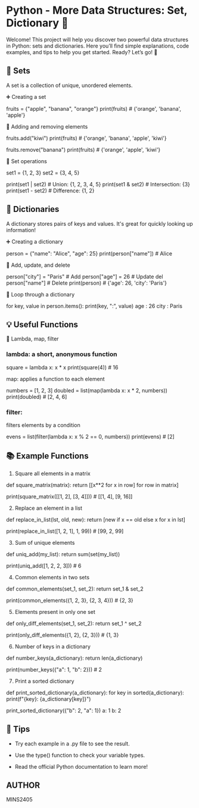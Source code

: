 # Python - More Data Structures: Set, Dictionary 🐍

Welcome! This project will help you discover two powerful data structures in Python: sets and dictionaries. Here you’ll find simple explanations, code examples, and tips to help you get started. Ready? Let’s go! 🎉


## 🌟 Sets

A set is a collection of unique, unordered elements.


➕ Creating a set

fruits = {"apple", "banana", "orange"}
print(fruits)  # {'orange', 'banana', 'apple'}


🚫 Adding and removing elements

fruits.add("kiwi")
print(fruits)  # {'orange', 'banana', 'apple', 'kiwi'}

fruits.remove("banana")
print(fruits)  # {'orange', 'apple', 'kiwi'}


🔄 Set operations

set1 = {1, 2, 3}
set2 = {3, 4, 5}

print(set1 | set2)  # Union: {1, 2, 3, 4, 5}
print(set1 & set2)  # Intersection: {3}
print(set1 - set2)  # Difference: {1, 2}


## 📖 Dictionaries

A dictionary stores pairs of keys and values. It's great for quickly looking up information!


➕ Creating a dictionary

person = {"name": "Alice", "age": 25}
print(person["name"])  # Alice


📝 Add, update, and delete

person["city"] = "Paris"   # Add
person["age"] = 26         # Update
del person["name"]         # Delete
print(person)  # {'age': 26, 'city': 'Paris'}


🔄 Loop through a dictionary

for key, value in person.items():
    print(key, ":", value)
age : 26
city : Paris


## 💡 Useful Functions

🔢 Lambda, map, filter

### lambda: a short, anonymous function

square = lambda x: x * x
print(square(4))  # 16

map: applies a function to each element

numbers = [1, 2, 3]
doubled = list(map(lambda x: x * 2, numbers))
print(doubled)  # [2, 4, 6]

### filter: 

filters elements by a condition

evens = list(filter(lambda x: x % 2 == 0, numbers))
print(evens)  # [2]

## 📚 Example Functions

1. Square all elements in a matrix

def square_matrix(matrix):
    return [[x**2 for x in row] for row in matrix]

print(square_matrix([[1, 2], [3, 4]]))  # [[1, 4], [9, 16]]


2. Replace an element in a list

def replace_in_list(lst, old, new):
    return [new if x == old else x for x in lst]

print(replace_in_list([1, 2, 1], 1, 99))  # [99, 2, 99]


3. Sum of unique elements

def uniq_add(my_list):
    return sum(set(my_list))

print(uniq_add([1, 2, 2, 3]))  # 6


4. Common elements in two sets

def common_elements(set_1, set_2):
    return set_1 & set_2

print(common_elements({1, 2, 3}, {2, 3, 4}))  # {2, 3}


5. Elements present in only one set

def only_diff_elements(set_1, set_2):
    return set_1 ^ set_2

print(only_diff_elements({1, 2}, {2, 3}))  # {1, 3}


6. Number of keys in a dictionary

def number_keys(a_dictionary):
    return len(a_dictionary)

print(number_keys({"a": 1, "b": 2}))  # 2


7. Print a sorted dictionary

def print_sorted_dictionary(a_dictionary):
    for key in sorted(a_dictionary):
        print(f"{key}: {a_dictionary[key]}")

print_sorted_dictionary({"b": 2, "a": 1})
a: 1
b: 2


## 🎯 Tips

* Try each example in a .py file to see the result.

* Use the type() function to check your variable types.

* Read the official Python documentation to learn more!


## AUTHOR

MINS2405